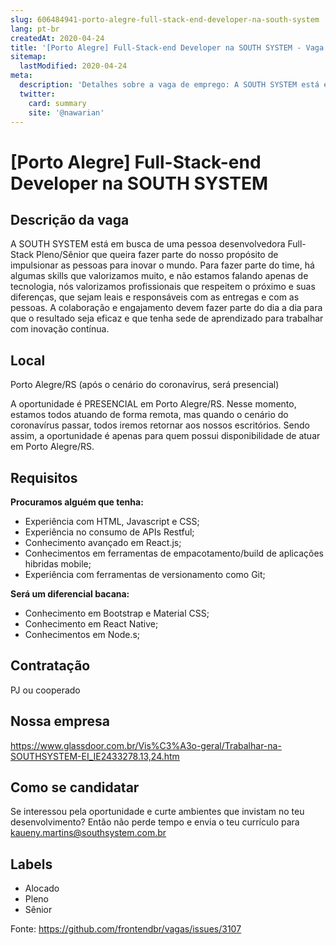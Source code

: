 ```yaml
---
slug: 606484941-porto-alegre-full-stack-end-developer-na-south-system
lang: pt-br
createdAt: 2020-04-24
title: '[Porto Alegre] Full-Stack-end Developer na SOUTH SYSTEM - Vaga de Emprego'
sitemap:
  lastModified: 2020-04-24
meta:
  description: 'Detalhes sobre a vaga de emprego: A SOUTH SYSTEM está em busca de uma pessoa desenvolvedora Full-Stack Pleno/Sênior que queira fazer parte do nosso propósito de impulsionar as pessoas para inovar o mundo. Para fazer parte do time, há algumas skills que valorizamos muito, e não estamos falando apenas de tecnologia, nós valorizamos profissionais que respeitem o próximo e suas diferenças, que sejam leais e responsáveis com as entregas e com as pessoas. A colaboração e engajamento devem fazer parte do dia a dia para que o resultado seja eficaz e que tenha sede de aprendizado para trabalhar com inovação contínua.'
  twitter:
    card: summary
    site: '@nawarian'
---
```


# [Porto Alegre] Full-Stack-end Developer na SOUTH SYSTEM

## Descrição da vaga

A SOUTH SYSTEM está em busca de uma pessoa desenvolvedora Full-Stack Pleno/Sênior que queira fazer parte do nosso propósito de impulsionar as pessoas para inovar o mundo. Para fazer parte do time, há algumas skills que valorizamos muito, e não estamos falando apenas de tecnologia, nós valorizamos profissionais que respeitem o próximo e suas diferenças, que sejam leais e responsáveis com as entregas e com as pessoas. A colaboração e engajamento devem fazer parte do dia a dia para que o resultado seja eficaz e que tenha sede de aprendizado para trabalhar com inovação contínua.

## Local

Porto Alegre/RS (após o cenário do coronavírus, será presencial)

A oportunidade é PRESENCIAL em Porto Alegre/RS. Nesse momento, estamos todos atuando de forma remota, mas quando o cenário do coronavírus passar, todos iremos retornar aos nossos escritórios. Sendo assim, a oportunidade é apenas para quem possui disponibilidade de atuar em Porto Alegre/RS.

## Requisitos

**Procuramos alguém que tenha:**

- Experiência com HTML, Javascript e CSS;
- Experiência no consumo de APIs Restful;
- Conhecimento avançado em React.js;
- Conhecimentos em ferramentas de empacotamento/build de aplicações hibridas mobile;
- Experiência com ferramentas de versionamento como Git;

**Será um diferencial bacana:**

- Conhecimento em Bootstrap e Material CSS;
- Conhecimento em React Native;
- Conhecimentos em Node.s;

## Contratação

PJ ou cooperado

## Nossa empresa

https://www.glassdoor.com.br/Vis%C3%A3o-geral/Trabalhar-na-SOUTHSYSTEM-EI_IE2433278.13,24.htm

## Como se candidatar

Se interessou pela oportunidade e curte ambientes que invistam no teu desenvolvimento? Então não perde tempo e envia o teu currículo para kaueny.martins@southsystem.com.br

## Labels

- Alocado
- Pleno
- Sênior


Fonte: https://github.com/frontendbr/vagas/issues/3107